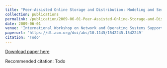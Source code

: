```yaml
---
title: "Peer-Assisted Online Storage and Distribution: Modeling and Server Strategies"
collection: publications
permalink: /publication/2009-06-01-Peer-Assisted-Online-Storage-and-Distribution:-Modeling-and-Server-Strategies
date: 2009-06-01
venue: 'International Workshop on Network and Operating Systems Support for Digital Audio and Video (ACM NOSSDAV)'
paperurl: 'https://dl.acm.org/doi/abs/10.1145/1542245.1542249'
citation: 'Todo'
---
```


<a href='https://dl.acm.org/doi/abs/10.1145/1542245.1542249'>Download paper here</a>

Recommended citation: Todo